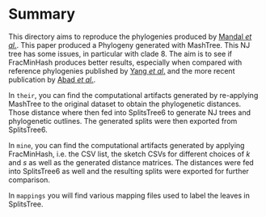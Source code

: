 # Summary
This directory aims to reproduce the phylogenies produced by [Mandal _et
al._](https://www.frontiersin.org/journals/microbiology/articles/10.3389/fmicb.2022.806398/full).
This paper produced a Phylogeny generated with MashTree. This NJ tree has some
issues, in particular with clade 8. The aim is to see if FracMinHash produces
better results, especially when compared with reference phylogenies published by
[Yang _et
al_.](https://imafungus.biomedcentral.com/articles/10.5598/imafungus.2017.08.02.09)
and the more recent publication by [Abad _et
al._](https://www.ingentaconnect.com/content/wfbi/sim/2023/00000106/00000001/art00006;jsessionid=1k7qsx2bi06cd.x-ic-live-03).

In `their`, you can find the computational artifacts generated by re-applying
MashTree to the original dataset to obtain the phylogenetic distances. Those
distance where then fed into SplitsTree6 to generate NJ trees and phylogenetic
outlines. The generated splits were then exported from SplitsTree6.

In `mine`, you can find the computational artifacts generated by applying
FracMinHash, i.e. the CSV list, the sketch CSVs for different choices of $k$ and
$s$ as well as the generated distance matrices. The distances were fed into
SplitsTree6 as well and the resulting splits were exported for further comparison.

In `mappings` you will find various mapping files used to label the leaves in
SplitsTree.
